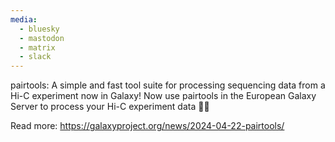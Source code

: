 ```yaml
---
media:
  - bluesky
  - mastodon
  - matrix
  - slack
---
```

pairtools: A simple and fast tool suite for processing sequencing data from a Hi-C experiment now in Galaxy!
Now use pairtools in the European Galaxy Server to process your Hi-C experiment data 🧑‍💻

Read more: https://galaxyproject.org/news/2024-04-22-pairtools/
